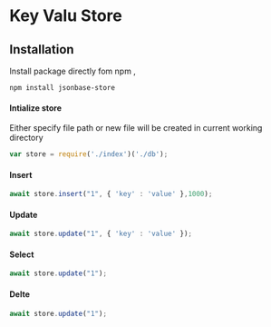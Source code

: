 # Key Valu Store 

## Installation

Install package directly fom npm ,

```shell
npm install jsonbase-store
```

#### Intialize store

Either specify file path or new file will be created in current working directory

```js
var store = require('./index')('./db');
```


#### Insert

```js
await store.insert("1", { 'key' : 'value' },1000);
```


#### Update

```js
await store.update("1", { 'key' : 'value' });
```


#### Select

```js
await store.update("1");
```


#### Delte

```js
await store.update("1");
```

